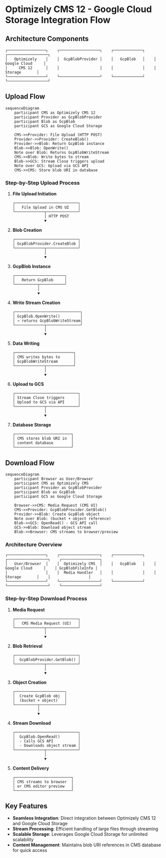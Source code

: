 ﻿# Optimizely CMS 12 - Google Cloud Storage Integration Flow

## Architecture Components

```
┌─────────────────┐    ┌──────────────────┐    ┌─────────────┐    ┌──────────────────┐
│   Optimizely    │    │  GcpBlobProvider │    │   GcpBlob   │    │ Google Cloud     │
│     CMS 12      │    │                  │    │             │    │    Storage       │
└─────────────────┘    └──────────────────┘    └─────────────┘    └──────────────────┘
```

## Upload Flow

```mermaid
sequenceDiagram
    participant CMS as Optimizely CMS 12
    participant Provider as GcpBlobProvider
    participant Blob as GcpBlob
    participant GCS as Google Cloud Storage
    
    CMS->>Provider: File Upload (HTTP POST)
    Provider->>Provider: CreateBlob()
    Provider->>Blob: Return GcpBlob instance
    Blob->>Blob: OpenWrite()
    Note over Blob: Returns GcpBlobWriteStream
    CMS->>Blob: Write bytes to stream
    Blob->>GCS: Stream Close triggers upload
    Note over GCS: Upload via GCS API
    CMS->>CMS: Store blob URI in database
```

### Step-by-Step Upload Process

1. **File Upload Initiation**
   ```
   ┌────────────────────────────┐
   │   File Upload in CMS UI    │
   └─────────────┬──────────────┘
                 │ HTTP POST
                 ▼
   ```

2. **Blob Creation**
   ```
   ┌────────────────────────────┐
   │ GcpBlobProvider.CreateBlob │
   └─────────────┬──────────────┘
                 │
                 ▼
   ```

3. **GcpBlob Instance**
   ```
   ┌──────────────────────┐
   │   Return GcpBlob     │
   └──────────┬───────────┘
              │
              ▼
   ```

4. **Write Stream Creation**
   ```
   ┌─────────────────────────────┐
   │ GcpBlob.OpenWrite()         │
   │ → returns GcpBlobWriteStream│
   └─────────────┬───────────────┘
                 │
                 ▼
   ```

5. **Data Writing**
   ```
   ┌──────────────────────────┐
   │ CMS writes bytes to      │
   │ GcpBlobWriteStream       │
   └─────────────┬────────────┘
                 │
                 ▼
   ```

6. **Upload to GCS**
   ```
   ┌────────────────────────────┐
   │ Stream Close triggers      │
   │ Upload to GCS via API      │
   └─────────────┬──────────────┘
                 │
                 ▼
   ```

7. **Database Storage**
   ```
   ┌─────────────────────────┐
   │ CMS stores blob URI in  │
   │ content database        │
   └─────────────────────────┘
   ```

## Download Flow

```mermaid
sequenceDiagram
    participant Browser as User/Browser
    participant CMS as Optimizely CMS
    participant Provider as GcpBlobProvider
    participant Blob as GcpBlob
    participant GCS as Google Cloud Storage
    
    Browser->>CMS: Media Request (CMS UI)
    CMS->>Provider: GcpBlobProvider.GetBlob()
    Provider->>Blob: Create GcpBlob object
    Note over Blob: (bucket + object reference)
    Blob->>GCS: OpenRead() - GCS API call
    GCS->>Blob: Download object stream
    Blob->>Browser: CMS streams to browser/preview
```

### Architecture Overview

```
┌─────────────────┐    ┌──────────────────┐    ┌─────────────┐    ┌──────────────────┐    ┌─────────────────┐
│   User/Browser  │    │  Optimizely CMS  │    │   GcpBlob   │    │ Google Cloud     │    │ GcpBlobFileInfo │
│                 │    │  Media Handler   │    │             │    │    Storage       │    │                 │
└─────────────────┘    └──────────────────┘    └─────────────┘    └──────────────────┘    └─────────────────┘
```

### Step-by-Step Download Process

1. **Media Request**
   ```
   ┌────────────────────────────┐
   │   CMS Media Request (UI)   │
   └─────────────┬──────────────┘
                 │
                 ▼
   ```

2. **Blob Retrieval**
   ```
   ┌────────────────────────────┐
   │  GcpBlobProvider.GetBlob() │
   └─────────────┬──────────────┘
                 │
                 ▼
   ```

3. **Object Creation**
   ```
   ┌──────────────────────┐
   │  Create GcpBlob obj  │
   │  (bucket + object)   │
   └──────────┬───────────┘
              │
              ▼
   ```

4. **Stream Download**
   ```
   ┌────────────────────────────┐
   │  GcpBlob.OpenRead()        │
   │  - Calls GCS API           │
   │  - Downloads object stream │
   └─────────────┬──────────────┘
                 │
                 ▼
   ```

5. **Content Delivery**
   ```
   ┌─────────────────────────┐
   │ CMS streams to browser  │
   │ or CMS editor preview   │
   └─────────────────────────┘
   ```

## Key Features

- **Seamless Integration**: Direct integration between Optimizely CMS 12 and Google Cloud Storage
- **Stream Processing**: Efficient handling of large files through streaming
- **Scalable Storage**: Leverages Google Cloud Storage for unlimited scalability
- **Content Management**: Maintains blob URI references in CMS database for quick access